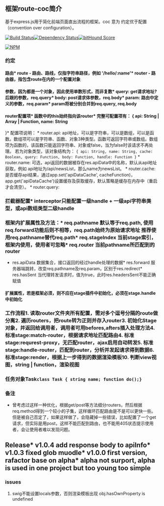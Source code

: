 ## 框架route-coc简介

基于express.js用于简化前端页面直出流程的框架。coc 意为 约定优于配置（convention over configuration）。

[![Build Status](https://travis-ci.org/tofishes/route-coc.svg?branch=master)](http://travis-ci.org/tofishes/route-coc)[![Dependency Status](https://gemnasium.com/tofishes/route-coc.svg)](https://gemnasium.com/tofishes/route-coc)[![bitHound Score](https://www.bithound.io/github/tofishes/route-coc/badges/score.svg)](https://www.bithound.io/github/tofishes/route-coc)

[![NPM](https://nodei.co/npm/route-coc.png?downloads=true&stars=true)](https://nodei.co/npm/route-coc/)

### 约定

#### 路由* route - 路由、路线，仅指字符串路径，例如 '/hello/:name'* router - 路由器，指包含route在内的一个配置对象

#### 参数，因为都是一个对象，因此使用单数形式，而非复数* query: get请求地址?后跟的参数，req.query* body: post请求体参数，req.body* param: 路由中定义的参数，req.param* param将被分别合并到req.query, req.body

#### router配置项* 函数中的this始终指向该router* 完整可配置项有： { api: String | Array | Function, name: String

 }* 配置项说明： * router.api: api地址，可以是字符串，可以是数组，可以是函数。数组项可以是字符串、函数、对象3种类型。函数可返回字符串或数组。数组项为函数的，该函数只能返回字符串、对象或false，当为false时该请求不再处理。 若为对象类型，该对象结构为： ``` { api: String, name: String, cache: Boolean, query: Function, body: Function, handle: Function } ``` * router.name: 可选，api返回的数据被存在res.apiData中的名称，默认从api地址获取，例如 api地址为/api/newsList，那么name为newsList。 * router.cache: 是否缓存api结果，通过app.set('apiDataCache', cacheFunction)，app.get('apiDataCache')设置缓存及获取缓存，默认策略是缓存在内存中（重启才会清空）。 * router.query:

### 拦截器配置* interceptor只能配置一级handle + 一级api字符串类型，或api数组类型二级handle

### 框架内扩展属性及方法：* req.pathname 默认等于req.path, 使用req.forward功能后则不相等，req.path始终为原始请求地址 推荐使用req.pathname替代req.path* req.stageIndex 当前stage索引，框架内使用，使用者可忽略* req.router 当前pathname所匹配到的router

* res.apiData 数据集合，接口返回的经过handle处理的数据* res.forward 服务器端跳转，改变req.pathname及req.param，区别于res.redirect* res.hasSent 当代理转发请求时，值为true，此时res.headersSent不能正确赋值

#### 扩展属性，若是框架必须，则不应在stage插件中初始化，必须在stage.handle中初始化

### 工作流程1. 读取router文件夹所有配置，需对多个逗号分隔的route做分离2. 遍历routers，把route转为正则并存入router3. 初始化Stage对象，并返回给调用者，调用者可用befores,afters插入处理方法4. 标准stage:match-router，根据请求地址匹配路由4. 标准stage:requrest-proxy，无匹配router，ajax启用自动转发5. 标准stage:handle-router，匹配到router，分析并发起请求得到数据6. 标准stage:render，根据上一步得到的数据渲染模板10. 判断view视图，string | function，渲染视图

### 任务对象Task```class Task { string name; function do();}```

### 备注
* 曾考虑过这样一种优化，根据get/post等方法细分routers，然后根据req.method得到一个较小的子集，这样循环匹配路由是不是可以更快一些。但是被自己否定了，如果这样做了，会隐藏掉一些错误，比如配置了一个get请求，但实际是用post，这样不能匹配到路由，也不能用405状态提示使用者，会让使用者难以发现问题。

## Release* v1.0.4 add response body to apiInfo* v1.0.3 fixed glob muodle* v1.0.0 first version, rafactor base on alpha* alpha not surport, alpha is used in one project but too young too simple

### issues

1. swig不能设置locals参数，否则渲染模板出现 obj.hasOwnProperty is undefined

